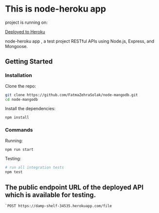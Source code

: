 # This is node-heroku app 

project is running on:

[Deployed to Heroku](https://damp-shelf-34535.herokuapp.com)

node-heroku app , a test project RESTful APIs using Node.js, Express, and Mongoose.
## Getting Started

### Installation


Clone the repo:

```bash
git clone https://github.com/FatmaZehraSolak/node-mangodb.git
cd node-mangodb
```

Install the dependencies:

```bash
npm install
```
### Commands

Running:

```bash
npm run start
```

Testing:

```bash
# run all integration tests
npm test
```
## The public endpoint URL of the deployed API which is available for testing.


```bash
`POST https://damp-shelf-34535.herokuapp.com/file
```





